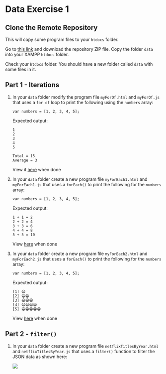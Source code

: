 # Data Exercise 1

## Clone the Remote Repository

This will copy some program files to your ``htdocs`` folder.  

Go to [this link](https://github.com/barcaxi/csd2023) and download the repository ZIP file.  Copy the folder ``data`` into your XAMPP ``htdocs`` folder.

Check your ``htdocs`` folder.  You should have a new folder called ``data`` with some files in it.



## Part 1 - Iterations

1.	In your `data` folder modify the program file `myForOf.html` and `myForOf.js` that uses a `for of` loop to print the following using the `numbers` array:

	```
	var numbers = [1, 2, 3, 4, 5];
	```
	
	Expected output:
	```
	1
	2
	3
	4
	5

	Total = 15
	Average = 3
	```

	View it [here](http://localhost/data/myForOF.html) when done

1.	In your `data` folder create a new program file `myForEach1.html` and `myForEach1.js` that uses a `forEach()` to print the following for the `numbers` array:

	```
	var numbers = [1, 2, 3, 4, 5];
	```
	
	Expected output:
	```
	1 + 1 = 2
	2 + 2 = 4
	3 + 3 = 6
	4 + 4 = 8
	5 + 5 = 10
	```

	View [here](http://localhost/data/myForEach1.html) when done

1.	In your `data` folder create a new program file `myForEach2.html` and `myForEach2.js` that uses a `forEach()` to print the following for the `numbers` array:

	```
	var numbers = [1, 2, 3, 4, 5];
	```
	
	Expected output:
	```
	[1] 😀
	[2] 😀😀
	[3] 😀😀😀
	[4] 😀😀😀😀
	[5] 😀😀😀😀😀
	```

	View [here](http://localhost/data/myForEach2.html) when done


## Part 2 - `filter()`


1.	In your `data` folder create a new program file `netflixTitlesByYear.html` and `netflixTitlesByYear.js` that uses a `filter()` function to filter the JSON data as shown here:

	![](images/filterMoviesByYear.gif)

